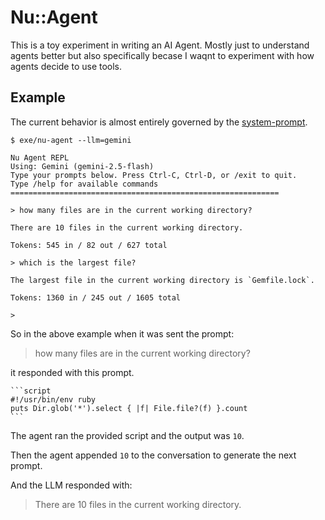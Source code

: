 # Nu::Agent

This is a toy experiment in writing an AI Agent.  Mostly just to understand agents better but also specifically becase I waqnt to experiment with how agents decide to use tools.


## Example

The current behavior is almost entirely governed by the [system-prompt](lib/nu/agent.rb#L22-L46).

````
$ exe/nu-agent --llm=gemini

Nu Agent REPL
Using: Gemini (gemini-2.5-flash)
Type your prompts below. Press Ctrl-C, Ctrl-D, or /exit to quit.
Type /help for available commands
============================================================

> how many files are in the current working directory?

There are 10 files in the current working directory.

Tokens: 545 in / 82 out / 627 total

> which is the largest file?

The largest file in the current working directory is `Gemfile.lock`.

Tokens: 1360 in / 245 out / 1605 total

>
````

So in the above example when it was sent the prompt:

> how many files are in the current working directory?

it responded with this prompt.

````
```script
#!/usr/bin/env ruby
puts Dir.glob('*').select { |f| File.file?(f) }.count
```
````

The agent ran the provided script and the output was `10`.

Then the agent appended `10` to the conversation to generate the next prompt.

And the LLM responded with:

> There are 10 files in the current working directory.
